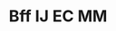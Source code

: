 ---
pid: llp185
title: Bff IJ EC MM
location_transcription: city hall
coordinates: "[-75.164975534414, 39.951884432227]"
zipcode: 
gen_neighborhood: 
neighborhood: 
outside_phl: 
age: '10'
age_range: 6-13
instagram: 
image_file_name: llp_185.jpg
proposal_transcription: mm    IJ
topic: Love
topic_summary: '0'
type: Sculpture Statue
keywords_other: friends, bff
credit: Manyelys marrero
image_labels: 
twitter: 
facebook: 
permalink: "/monuments/llp185/"
layout: item-page
---